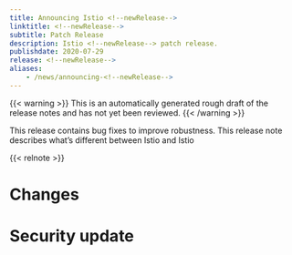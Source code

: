 ```yaml
---
title: Announcing Istio <!--newRelease-->
linktitle: <!--newRelease-->
subtitle: Patch Release
description: Istio <!--newRelease--> patch release.
publishdate: 2020-07-29
release: <!--newRelease-->
aliases:
    - /news/announcing-<!--newRelease-->
---
```


{{< warning >}}
This is an automatically generated rough draft of the release notes and has not yet been reviewed.
{{< /warning >}}

This release contains bug fixes to improve robustness. This release note describes what’s different between Istio <!--oldRelease--> and Istio <!--newRelease-->

{{< relnote >}}

# Changes

<!-- releaseNotes action:Promoted -->
<!-- releaseNotes action:Improved -->
<!-- releaseNotes action:Updated -->
<!-- releaseNotes action:Added -->
<!-- releaseNotes action:Deprecated -->
<!-- releaseNotes action:Enabled -->
<!-- releaseNotes action:Fixed -->
<!-- releaseNotes action:Upgraded -->
<!-- releaseNotes action:Removed -->
<!-- releaseNotes action:Optimized -->

# Security update

<!-- securityNotes -->
